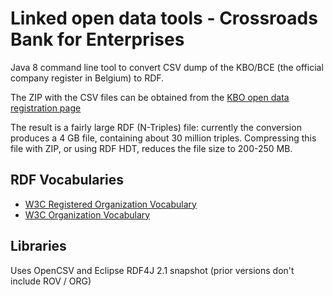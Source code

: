 # Linked open data tools - Crossroads Bank for Enterprises

Java 8 command line tool to convert CSV dump of the KBO/BCE (the official company register in Belgium) to RDF.

The ZIP with the CSV files can be obtained from the [KBO open data registration page](https://kbopub.economie.fgov.be/kbo-open-data/?lang=en)

The result is a fairly large RDF (N-Triples) file: currently the conversion produces a 4 GB file, containing about 30 million triples.
Compressing this file with ZIP, or using RDF HDT, reduces the file size to 200-250 MB.

## RDF Vocabularies

* [W3C Registered Organization Vocabulary](https://www.w3.org/TR/vocab-regorg/)
* [W3C Organization Vocabulary](https://www.w3.org/TR/vocab-org/)

## Libraries

Uses OpenCSV and Eclipse RDF4J 2.1 snapshot (prior versions don't include ROV / ORG)
